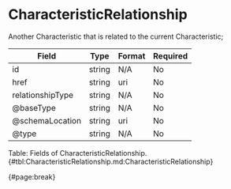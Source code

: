 <!--
    ATTENTION: This file was generated via gradle!
               Do NOT manually edit this file! Any such changes will be overwritten!
-->

# CharacteristicRelationship

Another Characteristic that is related to the current Characteristic;

| Field | Type | Format | Required |
| ------- | ------- | ------- | --- |
| id | string | N/A | No |
| href | string | uri | No |
| relationshipType | string | N/A | No |
| @baseType | string | N/A | No |
| @schemaLocation | string | uri | No |
| @type | string | N/A | No |

Table: Fields of CharacteristicRelationship. {#tbl:CharacteristicRelationship.md:CharacteristicRelationship}

{#page:break}
